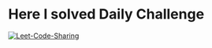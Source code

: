 # Here I solved Daily Challenge
<a href="https://imgbb.com/"><img src="https://cdn.sanity.io/images/oaglaatp/production/fe299a608603b8364a6ed4e20916cd6da1c9ec74-5001x3334.jpg?w=5001&h=3334&auto=format" alt="Leet-Code-Sharing" border="0"></a>
